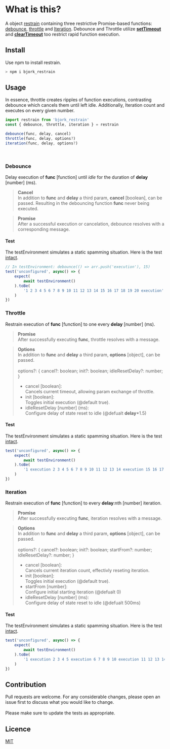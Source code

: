 # What is this?

A object [restrain](https://github.com/EmilEinarsen/bjork_restrain/blob/3c088b1caeabb2b16a86a689973d350c19cc3ede/index.js#L14) containing three restrictive Promise-based functions: [debounce](https://github.com/EmilEinarsen/bjork_restrain/blob/3c088b1caeabb2b16a86a689973d350c19cc3ede/modules/Debounce.js#L7), [throttle](https://github.com/EmilEinarsen/bjork_restrain/blob/3c088b1caeabb2b16a86a689973d350c19cc3ede/modules/Throttle.js#L8) and [Iteration](https://github.com/EmilEinarsen/bjork_restrain/blob/3c088b1caeabb2b16a86a689973d350c19cc3ede/modules/Iteration.js#L8). Debounce and Throttle utilize [__setTimeout__](https://developer.mozilla.org/en-US/docs/Web/API/WindowOrWorkerGlobalScope/setTimeout) and [__clearTimeout__](https://developer.mozilla.org/en-US/docs/Web/API/WindowOrWorkerGlobalScope/clearTimeout) too restrict rapid function execution.


## Install
Use npm to install restrain.

```bash
> npm i bjork_restrain
```


## Usage
In essence, throttle creates ripples of function executions, contrasting debounce which cancels them until left idle.
Additionally, Iteration count and executes on every given number.
```js
import restrain from 'bjork_restrain'
const { debounce, throttle, iteration } = restrain

debounce(func, delay, cancel)
throttle(func, delay, options?)
iteration(func, delay, options?)
```
<br>

### Debounce
Delay execution of __func__ [function] until _idle_ for the duration of __delay__ [number] (ms).

>**Cancel** <br>
In addition to __func__ and __delay__ a third param, __cancel__ [boolean], can be passed. Resulting in the debouncing function __func__ never being executed.

>**Promise** <br>
After a successful execution or cancelation, debounce resolves with a corresponding message.<br>

#### Test
The testEnvironment simulates a static spamming situation. Here is the test [intact](https://github.com/EmilEinarsen/bjork_restrain/blob/3c088b1caeabb2b16a86a689973d350c19cc3ede/test/Debounce.test.js#L3).
```js
// In testEnvironment: debounce(() => arr.push('execution'), 15)
test('unconfigured', async() => {
	expect(
		await testEnvironment()
	).toBe(
		'1 2 3 4 5 6 7 8 9 10 11 12 13 14 15 16 17 18 19 20 execution'
	)
})
```


### Throttle
Restrain execution of __func__ [function] to one every __delay__ [number] (ms).

>**Promise**<br>
After successfully executing __func__, throttle resolves with a message.<br>

> **Options**<br>
> In addition to __func__ and __delay__ a third param, __options__ [object], can be passed. <br><br>
	options?: { cancel?: boolean; init?: boolean; idleResetDelay?: number; }<br>
> * cancel [boolean]: <br>
Cancels current timeout, allowing param exchange of throttle.
> * init [boolean]: <br>
Toggles initial execution (@default true).
> * idleResetDelay [number] (ms): <br>
Configure delay of state reset to idle (@defualt **delay***1.5)

#### Test
The testEnvironment simulates a static spamming situation. Here is the test [intact](https://github.com/EmilEinarsen/bjork_restrain/blob/3c088b1caeabb2b16a86a689973d350c19cc3ede/test/Throttle.test.js#L3).
```js
test('unconfigured', async() => {
	expect(
		await testEnvironment()
	).toBe(
		'1 execution 2 3 4 5 6 7 8 9 10 11 12 13 14 execution 15 16 17 18 19 20 21 22 23 24 25 26 27 28 execution 29 30'
	)
})
```


### Iteration
Restrain execution of __func__ [function] to every __delay__:nth [number] iteration.

>**Promise**<br>
After successfully executing __func__, iteration resolves with a message.<br>

> **Options**<br>
> In addition to __func__ and __delay__ a third param, __options__ [object], can be passed. <br><br>
	options?: { cancel?: boolean; init?: boolean; startFrom?: number; idleResetDelay?: number; }<br>
> * cancel [boolean]: <br>
Cancels current iteration count, effectivly reseting iteration.
> * init [boolean]: <br>
Toggles initial execution (@default true).
> * startFrom [number]: <br>
Configure initial starting iteration (@defualt 0)
> * idleResetDelay [number] (ms): <br>
Configure delay of state reset to idle (@defualt 500ms)

#### Test
The testEnvironment simulates a static spamming situation. Here is the test [intact](https://github.com/EmilEinarsen/bjork_restrain/blob/3c088b1caeabb2b16a86a689973d350c19cc3ede/test/Iteration.test.js#L3).
```js
test('unconfigured', async() => {
	expect(
		await testEnvironment()
	).toBe(
		'1 execution 2 3 4 5 execution 6 7 8 9 10 execution 11 12 13 14 15 execution 16 17 18 19 20 execution'
	)
})
```

## Contribution
Pull requests are welcome. For any considerable changes, please open an issue first to discuss what you would like to change.<br>
<br>
Please make sure to update the tests as appropriate.

## Licence
[MIT](https://github.com/EmilEinarsen/bjork_restrain/blob/master/LICENSE)
